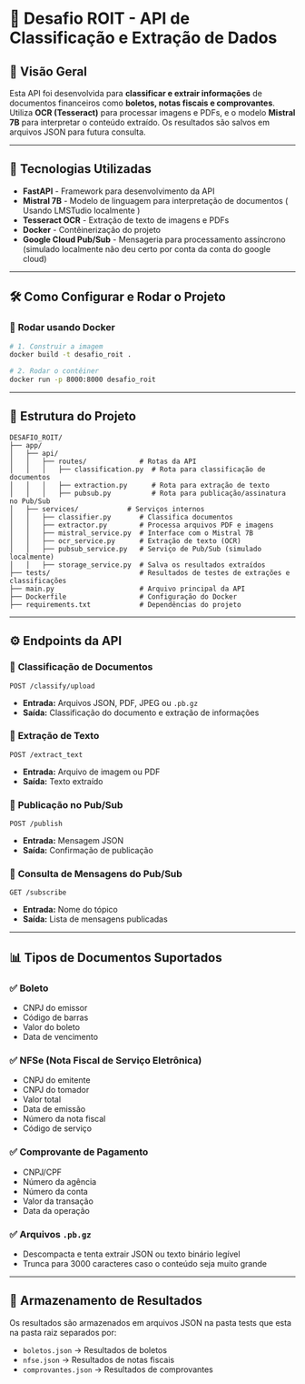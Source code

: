 # 📌 Desafio ROIT - API de Classificação e Extração de Dados

## 📌 Visão Geral
Esta API foi desenvolvida para **classificar e extrair informações** de documentos financeiros como **boletos, notas fiscais e comprovantes**. Utiliza **OCR (Tesseract)** para processar imagens e PDFs, e o modelo **Mistral 7B** para interpretar o conteúdo extraído. Os resultados são salvos em arquivos JSON para futura consulta.

---

## 🚀 Tecnologias Utilizadas
- **FastAPI** - Framework para desenvolvimento da API
- **Mistral 7B** - Modelo de linguagem para interpretação de documentos ( Usando LMSTudio localmente )
- **Tesseract OCR** - Extração de texto de imagens e PDFs
- **Docker** - Contêinerização do projeto
- **Google Cloud Pub/Sub** - Mensageria para processamento assíncrono (simulado localmente não deu certo por conta da conta do google cloud)

---

## 🛠 Como Configurar e Rodar o Projeto

### 📌 **Rodar usando Docker** 
```sh
# 1. Construir a imagem
docker build -t desafio_roit .

# 2. Rodar o contêiner
docker run -p 8000:8000 desafio_roit
```

---

## 📂 Estrutura do Projeto
```plaintext
DESAFIO_ROIT/
├── app/
│   ├── api/
│   │   ├── routes/             # Rotas da API
│   │   │   ├── classification.py  # Rota para classificação de documentos
│   │   │   ├── extraction.py      # Rota para extração de texto
│   │   │   ├── pubsub.py          # Rota para publicação/assinatura no Pub/Sub
│   ├── services/            # Serviços internos
│   │   ├── classifier.py       # Classifica documentos
│   │   ├── extractor.py        # Processa arquivos PDF e imagens
│   │   ├── mistral_service.py  # Interface com o Mistral 7B
│   │   ├── ocr_service.py      # Extração de texto (OCR)
│   │   ├── pubsub_service.py   # Serviço de Pub/Sub (simulado localmente)
│   │   ├── storage_service.py  # Salva os resultados extraídos
├── tests/                      # Resultados de testes de extrações e classificações
├── main.py                     # Arquivo principal da API
├── Dockerfile                  # Configuração do Docker
├── requirements.txt            # Dependências do projeto
```

---

## ⚙️ Endpoints da API
### 📌 **Classificação de Documentos**
```http
POST /classify/upload
```
- **Entrada:** Arquivos JSON, PDF, JPEG ou `.pb.gz`
- **Saída:** Classificação do documento e extração de informações

### 📌 **Extração de Texto**
```http
POST /extract_text
```
- **Entrada:** Arquivo de imagem ou PDF
- **Saída:** Texto extraído

### 📌 **Publicação no Pub/Sub**
```http
POST /publish
```
- **Entrada:** Mensagem JSON
- **Saída:** Confirmação de publicação

### 📌 **Consulta de Mensagens do Pub/Sub**
```http
GET /subscribe
```
- **Entrada:** Nome do tópico
- **Saída:** Lista de mensagens publicadas

---

## 📊 Tipos de Documentos Suportados
### ✅ **Boleto**
- CNPJ do emissor
- Código de barras
- Valor do boleto
- Data de vencimento

### ✅ **NFSe (Nota Fiscal de Serviço Eletrônica)**
- CNPJ do emitente
- CNPJ do tomador
- Valor total
- Data de emissão
- Número da nota fiscal
- Código de serviço

### ✅ **Comprovante de Pagamento**
- CNPJ/CPF
- Número da agência
- Número da conta
- Valor da transação
- Data da operação

### ✅ **Arquivos `.pb.gz`**
- Descompacta e tenta extrair JSON ou texto binário legível
- Trunca para 3000 caracteres caso o conteúdo seja muito grande

---

## 📁 Armazenamento de Resultados
Os resultados são armazenados em arquivos JSON na pasta tests que esta na pasta raiz separados por:
- `boletos.json` → Resultados de boletos
- `nfse.json` → Resultados de notas fiscais
- `comprovantes.json` → Resultados de comprovantes
